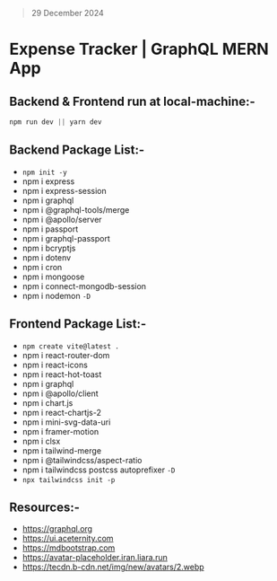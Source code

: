 > 29 December 2024

# Expense Tracker | GraphQL MERN App

## Backend & Frontend run at local-machine:-

```js
npm run dev || yarn dev
```

## Backend Package List:-

* `npm init -y`
* npm i express
* npm i express-session
* npm i graphql
* npm i @graphql-tools/merge
* npm i @apollo/server
* npm i passport
* npm i graphql-passport
* npm i bcryptjs
* npm i dotenv
* npm i cron
* npm i mongoose
* npm i connect-mongodb-session
* npm i nodemon `-D`

## Frontend Package List:-

* `npm create vite@latest .`
* npm i react-router-dom
* npm i react-icons
* npm i react-hot-toast
* npm i graphql
* npm i @apollo/client
* npm i chart.js
* npm i react-chartjs-2
* npm i mini-svg-data-uri
* npm i framer-motion
* npm i clsx
* npm i tailwind-merge
* npm i @tailwindcss/aspect-ratio
* npm i tailwindcss postcss autoprefixer `-D`
* `npx tailwindcss init -p`

## Resources:-

* <https://graphql.org>
* <https://ui.aceternity.com>
* <https://mdbootstrap.com>
* <https://avatar-placeholder.iran.liara.run>
* <https://tecdn.b-cdn.net/img/new/avatars/2.webp>
